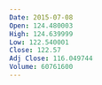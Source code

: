 ```yaml
---
Date: 2015-07-08
Open: 124.480003
High: 124.639999
Low: 122.540001
Close: 122.57
Adj Close: 116.049744
Volume: 60761600
---
```

